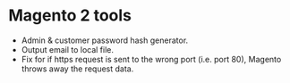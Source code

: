 # **Magento 2 tools**
* Admin & customer password hash generator.
* Output email to local file.
* Fix for if https request is sent to the wrong port (i.e. port 80), Magento throws away the request data. 

